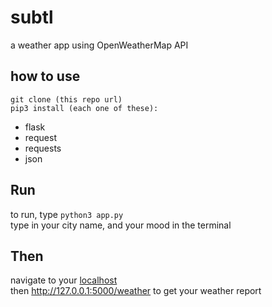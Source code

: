 # subtl
a weather app using OpenWeatherMap API

## how to use
`git clone (this repo url)`
<br />
```pip3 install (each one of these):```
- flask
- request
- requests
- json

## Run
to run, type `python3 app.py`
<br />
type in your city name, and your mood in the terminal

## Then
navigate to your [localhost](http://127.0.0.1:5000/)
<br />
then http://127.0.0.1:5000/weather to get your weather report
